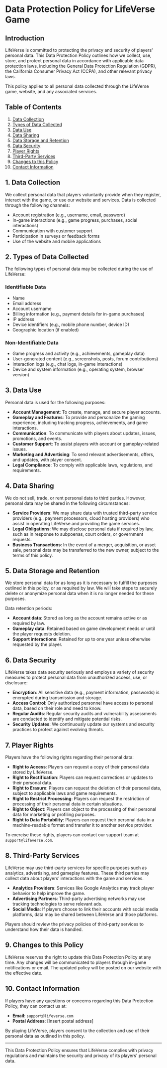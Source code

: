 # Data Protection Policy for LifeVerse Game

## Introduction
LifeVerse is committed to protecting the privacy and security of players' personal data. This Data Protection Policy outlines how we collect, use, store, and protect personal data in accordance with applicable data protection laws, including the General Data Protection Regulation (GDPR), the California Consumer Privacy Act (CCPA), and other relevant privacy laws.

This policy applies to all personal data collected through the LifeVerse game, website, and any associated services.

## Table of Contents
1. [Data Collection](#data-collection)
2. [Types of Data Collected](#types-of-data-collected)
3. [Data Use](#data-use)
4. [Data Sharing](#data-sharing)
5. [Data Storage and Retention](#data-storage-and-retention)
6. [Data Security](#data-security)
7. [Player Rights](#player-rights)
8. [Third-Party Services](#third-party-services)
9. [Changes to this Policy](#changes-to-this-policy)
10. [Contact Information](#contact-information)

## 1. Data Collection
We collect personal data that players voluntarily provide when they register, interact with the game, or use our website and services. Data is collected through the following channels:

- Account registration (e.g., username, email, password)
- In-game interactions (e.g., game progress, purchases, social interactions)
- Communication with customer support
- Participation in surveys or feedback forms
- Use of the website and mobile applications

## 2. Types of Data Collected
The following types of personal data may be collected during the use of LifeVerse:

### Identifiable Data
- Name
- Email address
- Account username
- Billing information (e.g., payment details for in-game purchases)
- IP address
- Device identifiers (e.g., mobile phone number, device ID)
- Geographic location (if enabled)

### Non-Identifiable Data
- Game progress and activity (e.g., achievements, gameplay data)
- User-generated content (e.g., screenshots, posts, forum contributions)
- Interaction logs (e.g., chat logs, in-game interactions)
- Device and system information (e.g., operating system, browser version)

## 3. Data Use
Personal data is used for the following purposes:

- **Account Management**: To create, manage, and secure player accounts.
- **Gameplay and Features**: To provide and personalize the gaming experience, including tracking progress, achievements, and game interactions.
- **Communication**: To communicate with players about updates, issues, promotions, and events.
- **Customer Support**: To assist players with account or gameplay-related issues.
- **Marketing and Advertising**: To send relevant advertisements, offers, and updates, with player consent.
- **Legal Compliance**: To comply with applicable laws, regulations, and requirements.

## 4. Data Sharing
We do not sell, trade, or rent personal data to third parties. However, personal data may be shared in the following circumstances:

- **Service Providers**: We may share data with trusted third-party service providers (e.g., payment processors, cloud hosting providers) who assist in operating LifeVerse and providing the game services.
- **Legal Obligations**: We may disclose personal data if required by law, such as in response to subpoenas, court orders, or government requests.
- **Business Transactions**: In the event of a merger, acquisition, or asset sale, personal data may be transferred to the new owner, subject to the terms of this policy.

## 5. Data Storage and Retention
We store personal data for as long as it is necessary to fulfill the purposes outlined in this policy, or as required by law. We will take steps to securely delete or anonymize personal data when it is no longer needed for these purposes.

Data retention periods:
- **Account data**: Stored as long as the account remains active or as required by law.
- **Gameplay data**: Retained based on game development needs or until the player requests deletion.
- **Support interactions**: Retained for up to one year unless otherwise requested by the player.

## 6. Data Security
LifeVerse takes data security seriously and employs a variety of security measures to protect personal data from unauthorized access, use, or disclosure:

- **Encryption**: All sensitive data (e.g., payment information, passwords) is encrypted during transmission and storage.
- **Access Control**: Only authorized personnel have access to personal data, based on their role and need to know.
- **Regular Audits**: Regular security audits and vulnerability assessments are conducted to identify and mitigate potential risks.
- **Security Updates**: We continuously update our systems and security practices to protect against evolving threats.

## 7. Player Rights
Players have the following rights regarding their personal data:

- **Right to Access**: Players can request a copy of their personal data stored by LifeVerse.
- **Right to Rectification**: Players can request corrections or updates to their personal data.
- **Right to Erasure**: Players can request the deletion of their personal data, subject to applicable laws and game requirements.
- **Right to Restrict Processing**: Players can request the restriction of processing of their personal data in certain situations.
- **Right to Object**: Players can object to the processing of their personal data for marketing or profiling purposes.
- **Right to Data Portability**: Players can request their personal data in a machine-readable format and transfer it to another service provider.

To exercise these rights, players can contact our support team at `support@lifeverse.com`.

## 8. Third-Party Services
LifeVerse may use third-party services for specific purposes such as analytics, advertising, and gameplay features. These third parties may collect data about players’ interactions with the game and services.

- **Analytics Providers**: Services like Google Analytics may track player behavior to help improve the game.
- **Advertising Partners**: Third-party advertising networks may use tracking technologies to serve relevant ads.
- **Social Media**: If players choose to link their accounts with social media platforms, data may be shared between LifeVerse and those platforms.

Players should review the privacy policies of third-party services to understand how their data is handled.

## 9. Changes to this Policy
LifeVerse reserves the right to update this Data Protection Policy at any time. Any changes will be communicated to players through in-game notifications or email. The updated policy will be posted on our website with the effective date.

## 10. Contact Information
If players have any questions or concerns regarding this Data Protection Policy, they can contact us at:

- **Email**: `support@lifeverse.com`
- **Postal Address**: [Insert postal address]

By playing LifeVerse, players consent to the collection and use of their personal data as outlined in this policy.

---

This Data Protection Policy ensures that LifeVerse complies with privacy regulations and maintains the security and privacy of its players' personal data.